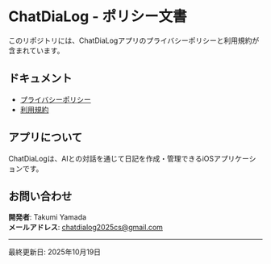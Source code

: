 # ChatDiaLog - ポリシー文書

このリポジトリには、ChatDiaLogアプリのプライバシーポリシーと利用規約が含まれています。

## ドキュメント

- [プライバシーポリシー](privacy-policy.md)
- [利用規約](terms-of-service.md)

## アプリについて

ChatDiaLogは、AIとの対話を通じて日記を作成・管理できるiOSアプリケーションです。

## お問い合わせ

**開発者**: Takumi Yamada  
**メールアドレス**: chatdialog2025cs@gmail.com

---

最終更新日: 2025年10月19日

